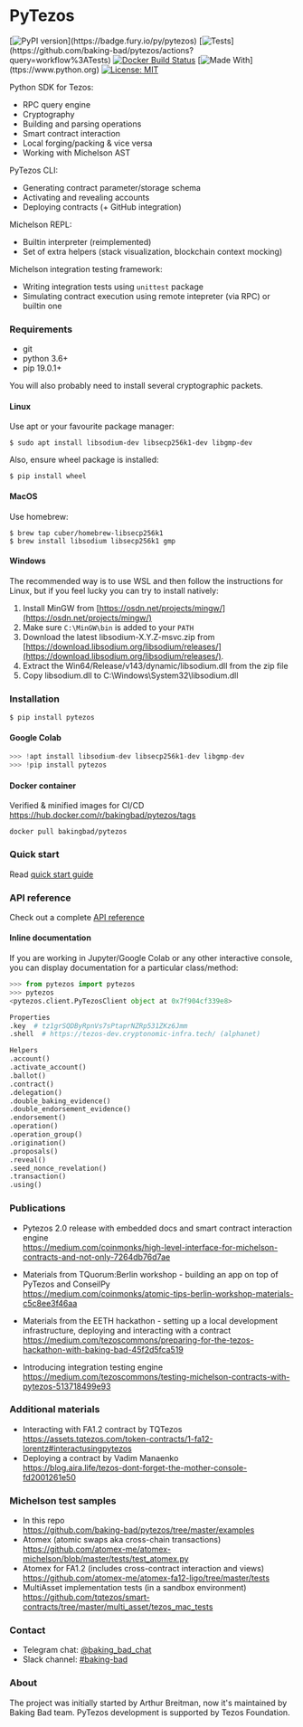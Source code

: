 # PyTezos

[![PyPI version](https://badge.fury.io/py/pytezos.svg?)](https://badge.fury.io/py/pytezos)
[![Tests](https://github.com/baking-bad/pytezos/workflows/Tests/badge.svg?)](https://github.com/baking-bad/pytezos/actions?query=workflow%3ATests)
[![Docker Build Status](https://img.shields.io/docker/cloud/build/bakingbad/pytezos)](https://hub.docker.com/r/bakingbad/pytezos)
[![Made With](https://img.shields.io/badge/made%20with-python-blue.svg?)](ttps://www.python.org)
[![License: MIT](https://img.shields.io/badge/License-MIT-yellow.svg)](https://opensource.org/licenses/MIT)

Python SDK for Tezos:
* RPC query engine
* Cryptography
* Building and parsing operations
* Smart contract interaction
* Local forging/packing & vice versa
* Working with Michelson AST

PyTezos CLI:
* Generating contract parameter/storage schema
* Activating and revealing accounts
* Deploying contracts (+ GitHub integration)

Michelson REPL:
* Builtin interpreter (reimplemented)
* Set of extra helpers (stack visualization, blockchain context mocking)

Michelson integration testing framework:
* Writing integration tests using `unittest` package
* Simulating contract execution using remote intepreter (via RPC) or builtin one

### Requirements

* git
* python 3.6+
* pip 19.0.1+

You will also probably need to install several cryptographic packets.

#### Linux

Use apt or your favourite package manager:
```
$ sudo apt install libsodium-dev libsecp256k1-dev libgmp-dev
```
Also, ensure wheel package is installed:
```
$ pip install wheel
```

#### MacOS

Use homebrew:
```
$ brew tap cuber/homebrew-libsecp256k1
$ brew install libsodium libsecp256k1 gmp
```

#### Windows

The recommended way is to use WSL and then follow the instructions for Linux,
but if you feel lucky you can try to install natively:

1. Install MinGW from [https://osdn.net/projects/mingw/](https://osdn.net/projects/mingw/)
2. Make sure `C:\MinGW\bin` is added to your `PATH`
3. Download the latest libsodium-X.Y.Z-msvc.zip from [https://download.libsodium.org/libsodium/releases/](https://download.libsodium.org/libsodium/releases/).
4. Extract the Win64/Release/v143/dynamic/libsodium.dll from the zip file
5. Copy libsodium.dll to C:\Windows\System32\libsodium.dll

### Installation

```
$ pip install pytezos
```

#### Google Colab

`````python
>>> !apt install libsodium-dev libsecp256k1-dev libgmp-dev
>>> !pip install pytezos
`````

#### Docker container
Verified & minified images for CI/CD https://hub.docker.com/r/bakingbad/pytezos/tags
```
docker pull bakingbad/pytezos
```

### Quick start
Read [quick start guide](https://pytezos.org/quick_start.html)

### API reference
Check out a complete [API reference](https://pytezos.org/contents.html)

#### Inline documentation
If you are working in Jupyter/Google Colab or any other interactive console, 
you can display documentation for a particular class/method:

```python
>>> from pytezos import pytezos
>>> pytezos
<pytezos.client.PyTezosClient object at 0x7f904cf339e8>

Properties
.key  # tz1grSQDByRpnVs7sPtaprNZRp531ZKz6Jmm
.shell  # https://tezos-dev.cryptonomic-infra.tech/ (alphanet)

Helpers
.account()
.activate_account()
.ballot()
.contract()
.delegation()
.double_baking_evidence()
.double_endorsement_evidence()
.endorsement()
.operation()
.operation_group()
.origination()
.proposals()
.reveal()
.seed_nonce_revelation()
.transaction()
.using()
```

### Publications

* Pytezos 2.0 release with embedded docs and smart contract interaction engine  
https://medium.com/coinmonks/high-level-interface-for-michelson-contracts-and-not-only-7264db76d7ae

* Materials from TQuorum:Berlin workshop - building an app on top of PyTezos and ConseilPy  
https://medium.com/coinmonks/atomic-tips-berlin-workshop-materials-c5c8ee3f46aa

* Materials from the EETH hackathon - setting up a local development infrastructure, deploying and interacting with a contract  
https://medium.com/tezoscommons/preparing-for-the-tezos-hackathon-with-baking-bad-45f2d5fca519

* Introducing integration testing engine  
https://medium.com/tezoscommons/testing-michelson-contracts-with-pytezos-513718499e93

### Additional materials

* Interacting with FA1.2 contract by TQTezos  
https://assets.tqtezos.com/token-contracts/1-fa12-lorentz#interactusingpytezos
* Deploying a contract by Vadim Manaenko  
https://blog.aira.life/tezos-dont-forget-the-mother-console-fd2001261e50

### Michelson test samples

* In this repo  
https://github.com/baking-bad/pytezos/tree/master/examples
* Atomex (atomic swaps aka cross-chain transactions)  
https://github.com/atomex-me/atomex-michelson/blob/master/tests/test_atomex.py
* Atomex for FA1.2 (includes cross-contract interaction and views)  
https://github.com/atomex-me/atomex-fa12-ligo/tree/master/tests
* MultiAsset implementation tests (in a sandbox environment)  
https://github.com/tqtezos/smart-contracts/tree/master/multi_asset/tezos_mac_tests

### Contact
* Telegram chat: [@baking_bad_chat](https://t.me/baking_bad_chat)
* Slack channel: [#baking-bad](https://tezos-dev.slack.com/archives/CV5NX7F2L)

### About
The project was initially started by Arthur Breitman, now it's maintained by Baking Bad team.
PyTezos development is supported by Tezos Foundation.
